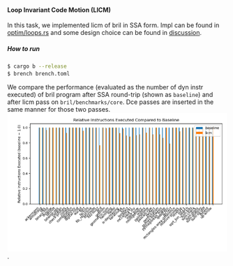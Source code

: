#### Loop Invariant Code Motion (LICM)

In this task, we implemented licm of bril in SSA form. Impl can be found in [optim/loops.rs](https://github.com/zihan0822/advanced-compiler-6120/blob/main/bril-rs/src/optim/loops.rs)
and some design choice can be found in [discussion](https://github.com/sampsyo/cs6120/discussions/456).

##### How to run
``` bash
$ cargo b --release
$ brench brench.toml
```
We compare the performance (evaluated as the number of dyn instr executed) of bril program after SSA round-trip (shown as `baseline`) and after licm pass on `bril/benchmarks/core`. Dce passes are inserted
in the same manner for those two passes.
![licm](https://github.com/zihan0822/advanced-compiler-6120/blob/main/l8/licm.png).

